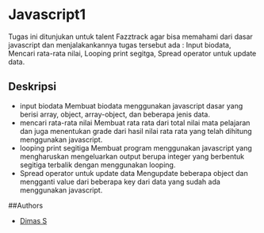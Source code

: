 
# Javascript1

Tugas ini ditunjukan untuk talent Fazztrack agar bisa memahami dari dasar javascript dan menjalakankannya tugas tersebut ada : Input biodata, Mencari rata-rata nilai, Looping print segitga, Spread operator untuk update data.

## Deskripsi
- input biodata
Membuat biodata menggunakan javascript dasar yang berisi array, object, array-object, dan beberapa jenis data.
 - mencari rata-rata nilai
 Membuat rata rata dari total nilai mata pelajaran dan juga menentukan grade dari hasil nilai rata rata yang telah dihitung menggunakan javascript.
 - looping print segitiga
 Membuat program menggunakan javascript yang mengharuskan mengeluarkan output berupa integer yang berbentuk segitiga terbalik dengan menggunakan looping.
 - Spread operator untuk update data
Mengupdate beberapa object dan mengganti value dari beberapa key dari data yang sudah ada menggunakan javascript.


##Authors

- [Dimas S](https://github.com/DIIM-AS)
